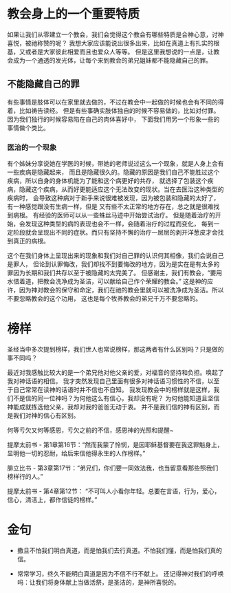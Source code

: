 # 教会身上的一个重要特质

如果让我们从零建立一个教会，我们会觉得这个教会有哪些特质是合神心意，讨神喜悦，被祂称赞的呢？
我想大家应该能说出很多出来，比如在真道上有扎实的根基，又或者是大家彼此相爱而且也爱众人等等。
但是这里我想说的一点是，让教会成为一个通透的发光体，让每个来到教会的弟兄姐妹都不能隐藏自己的罪。

## 不能隐藏自己的罪
有些事情是肢体可以在家里就去做的，不过在教会中一起做的时候也会有不同的得着，比如祷告读经。
但是有些事确实肢体独自的时候不容易做的，比如对付罪。因为我们独行的时候容易陷在自己的肉体喜好中，
下面我们用另一个形象一些的事情做个类比。

### 医治的一个现象
有个姊妹分享说她在学医的时候，带她的老师说过这么一个现象，就是人身上会有一些疾病是隐藏起来，
而且是隐藏很久的。隐藏的原因是我们自己不能胜过这个疾病，所以自身的身体机能为了能和这个病更好的共存，
就选择了包装这个疾病，隐藏这个疾病，从而好更能适应这个无法改变的现状。当在去医治这种类型的疾病时，
会导致这种病对于新手来说很难被发现，因为被包装和隐藏的太好了，有一种感觉跟没有生病一样，但是
又有些不太正常的地方存在，总之就是很难找到病根。
有经验的医师可以从一些蛛丝马迹中开始尝试治疗。
但是随着治疗的开始，会发现这种类型的病的表现也会不一样，会随着治疗的过程而变化，
每到一定阶段就会呈现出不同的症状。而只有坚持不懈的治疗一层层的剥开洋葱皮才会找到真正的病根。

这个在我们身体上呈现出来的现象和我们对自己罪的认识何其相像，我们会说自己是罪人，
但论到认罪悔改，我们却找不到要悔改的地方，因为是实在是有太多的罪因为长期和我们共存以至于被隐藏的太完美了。
但感谢主，我们有教会，“要用水借着道，把教会洗净成为圣洁，可以献给自己作个荣耀的教会。”
这是神的应许，因为神对教会的保守和命定，我们在祂的教会里就可以被洗净成为圣洁。所以不要忽略教会的这个功用，
这也是每个牧养教会的弟兄千万不要忽略的。

# 榜样
圣经当中多次提到榜样，我们世人也常说榜样，那这两者有什么区别吗？只是做的事不同吗？

最近对我感触比较大的是一个弟兄他对他父亲的爱，对福音的坚持和负担。唤起了我对神话语的相信。
我才突然发现自己里面有很多对神话语习惯性的不信，以至于自己常常在读神的话语时并不信也不自知。
我发现教会中的榜样就是这样，我们不是信的同一位神吗？为何他这么有信心，我却没有呢？
为何他能知道且坚信神能成就拣选他父亲，我却对我的爸爸无动于衷。
并不是我们信的神有区别，而是我们对神的信心有区别。

何等亏欠又何等感恩，亏欠之前的不信，感恩神的光照和提醒~

提摩太前书 - 第1章第16节：“然而我蒙了怜悯，是因耶稣基督要在我这罪魁身上，显明他一切的忍耐，给后来信他得永生的人作榜样。”

腓立比书 - 第3章第17节：“弟兄们，你们要一同效法我，也当留意看那些照我们榜样行的人。”

提摩太前书 - 第4章第12节：
“不可叫人小看你年轻。总要在言语，行为，爱心，信心，清洁上，都作信徒的榜样。”

# 金句
- 撒旦不怕我们明白真道，而是怕我们去行真道。不怕我们懂，而是怕我们真的信。

- 常常学习，终久不能明白真道是因为不信不行不献上。
还记得神对我们的呼唤吗：让我们将身体献上当做活祭，是圣洁的，是神所喜悦的。
